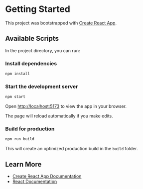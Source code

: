 # Getting Started

This project was bootstrapped with [Create React App](https://github.com/facebook/create-react-app).

## Available Scripts

In the project directory, you can run:

### Install dependencies

```bash
npm install
```

### Start the development server

```bash
npm start
```

Open [http://localhost:5173](http://localhost:5173) to view the app in your browser.

The page will reload automatically if you make edits.

### Build for production

```bash
npm run build
```

This will create an optimized production build in the `build` folder.

## Learn More

- [Create React App Documentation](https://facebook.github.io/create-react-app/docs/getting-started)
- [React Documentation](https://reactjs.org/)
